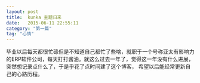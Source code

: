 ```yaml
---
layout: post
title:  kunka 主题归来
date:   2015-06-11 22:55:11
category: "第一篇"
tag: "心情"
---
```


<p>毕业以后每天都很忙碌但是不知道自己都忙了些啥，就职于一个号称亚太有影响力的ERP软件公司，每天打打酱油。就这么过去一年了，觉得这一年没有什么进展，突然想记录点什么了，于是乎花了点时间建了这个博客，
希望以后能经常更新自己的心路历程。</p>
